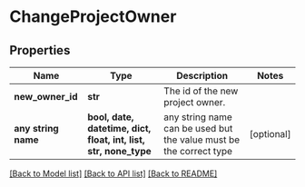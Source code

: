 # ChangeProjectOwner


## Properties
Name | Type | Description | Notes
------------ | ------------- | ------------- | -------------
**new_owner_id** | **str** | The id of the new project owner. | 
**any string name** | **bool, date, datetime, dict, float, int, list, str, none_type** | any string name can be used but the value must be the correct type | [optional]

[[Back to Model list]](../README.md#documentation-for-models) [[Back to API list]](../README.md#documentation-for-api-endpoints) [[Back to README]](../README.md)


